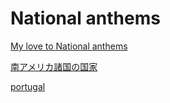 # National anthems

[My love to National anthems](National%20anthems%20e38ec31a1264453e9abd307a0b320cb1/My%20love%20to%20National%20anthems%2054a0014b96c94387ba965529e5d0b90c.md)

[南アメリカ諸国の国家](National%20anthems%20e38ec31a1264453e9abd307a0b320cb1/%E5%8D%97%E3%82%A2%E3%83%A1%E3%83%AA%E3%82%AB%E8%AB%B8%E5%9B%BD%E3%81%AE%E5%9B%BD%E5%AE%B6%20b5e09c7b87e244dd8ab77100b85773aa.md)

[portugal](National%20anthems%20e38ec31a1264453e9abd307a0b320cb1/portugal%20a53c3cc2d3e0419d8a32eaaff88aaeae.md)